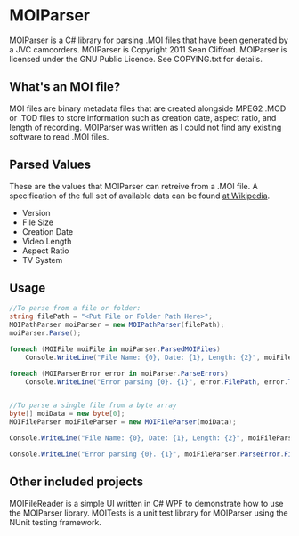 # MOIParser

MOIParser is a C# library for parsing .MOI files that have been generated by a JVC camcorders.
MOIParser is Copyright 2011 Sean Clifford. MOIParser is licensed under the GNU Public Licence. See COPYING.txt for details.

## What's an MOI file?

MOI files are binary metadata files that are created alongside MPEG2 .MOD or .TOD files to store information such as creation date, aspect ratio, and length of recording.
MOIParser was written as I could not find any existing software to read .MOI files.


## Parsed Values

These are the values that MOIParser can retreive from a .MOI file. A specification of the full set of available data can be found [at Wikipedia](http://en.wikipedia.org/wiki/MOI_(file_format)).
- Version
- File Size
- Creation Date
- Video Length
- Aspect Ratio
- TV System

## Usage

```c#
//To parse from a file or folder:
string filePath = "<Put File or Folder Path Here>";
MOIPathParser moiParser = new MOIPathParser(filePath);
moiParser.Parse();

foreach (MOIFile moiFile in moiParser.ParsedMOIFiles)
    Console.WriteLine("File Name: {0}, Date: {1}, Length: {2}", moiFile.FileName, moiFile.CreationDate, moiFile.VideoLength);

foreach (MOIParserError error in moiParser.ParseErrors)
    Console.WriteLine("Error parsing {0}. {1}", error.FilePath, error.ToString());


//To parse a single file from a byte array
byte[] moiData = new byte[0];
MOIFileParser moiFileParser = new MOIFileParser(moiData);

Console.WriteLine("File Name: {0}, Date: {1}, Length: {2}", moiFileParser.MOIFile.FileName, moiFileParser.MOIFile.CreationDate, moiFileParser.MOIFile.VideoLength);

Console.WriteLine("Error parsing {0}. {1}", moiFileParser.ParseError.FilePath, moiFileParser.ParseError.ToString());

```

## Other included projects

MOIFileReader is a simple UI written in C# WPF to demonstrate how to use the MOIParser library.
MOITests is a unit test library for MOIParser using the NUnit testing framework.